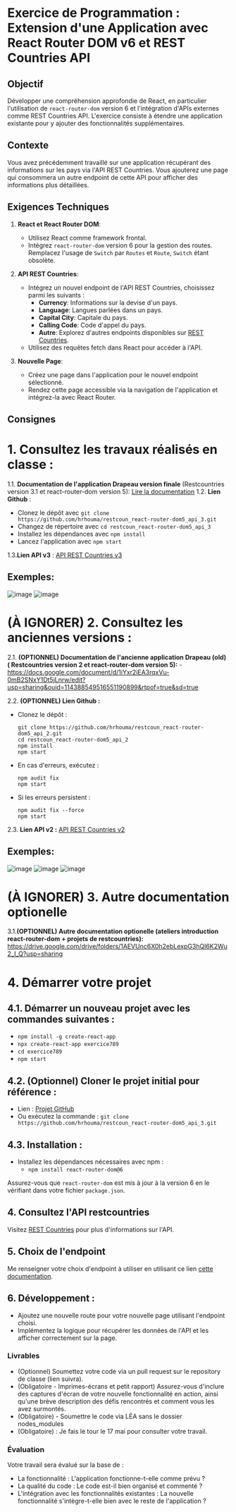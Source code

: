 # Exercice de Programmation : Extension d'une Application avec React Router DOM v6 et REST Countries API

## Objectif
Développer une compréhension approfondie de React, en particulier l'utilisation de `react-router-dom` version 6 et l'intégration d'APIs externes comme REST Countries API. L'exercice consiste à étendre une application existante pour y ajouter des fonctionnalités supplémentaires.

## Contexte
Vous avez précédemment travaillé sur une application récupérant des informations sur les pays via l'API REST Countries. Vous ajouterez une page qui consommera un autre endpoint de cette API pour afficher des informations plus détaillées.

## Exigences Techniques
1. **React et React Router DOM**:
   - Utilisez React comme framework frontal.
   - Intégrez `react-router-dom` version 6 pour la gestion des routes. Remplacez l'usage de `Switch` par `Routes` et `Route`, `Switch` étant obsolète.

2. **API REST Countries**:
   - Intégrez un nouvel endpoint de l'API REST Countries, choisissez parmi les suivants :
     - **Currency**: Informations sur la devise d'un pays.
     - **Language**: Langues parlées dans un pays.
     - **Capital City**: Capitale du pays.
     - **Calling Code**: Code d'appel du pays.
     - **Autre**: Explorez d'autres endpoints disponibles sur [REST Countries](https://restcountries.com/).
   - Utilisez des requêtes fetch dans React pour accéder à l'API.

3. **Nouvelle Page**:
   - Créez une page dans l'application pour le nouvel endpoint sélectionné.
   - Rendez cette page accessible via la navigation de l'application et intégrez-la avec React Router.

## Consignes
# 1. Consultez les travaux réalisés en classe :
1.1. **Documentation de l'application Drapeau version finale** (Restcountries version 3.1 et react-router-dom version 5): [Lire la documentation](https://docs.google.com/document/d/1zSijnLruezkFCCT5aU88GLBufukFgDQazPZb3ZRWUqo/edit?usp=sharing)
1.2. **Lien Github** :
   - Clonez le dépôt avec `git clone https://github.com/hrhouma/restcoun_react-router-dom5_api_3.git`
   - Changez de répertoire avec `cd restcoun_react-router-dom5_api_3`
   - Installez les dépendances avec `npm install`
   - Lancez l'application avec `npm start`

1.3.**Lien API v3** : [API REST Countries v3](https://restcountries.com/v3.1/)


## Exemples: 
![image](https://github.com/hrhouma/beginingReact/assets/10111526/5992452e-0149-4ea8-9113-20602f609705)
![image](https://github.com/hrhouma/beginingReact/assets/10111526/47bd2018-773a-4eb8-b3c2-46bad43deb2e)

# (À IGNORER) 2. Consultez les anciennes versions : 

2.1. **(OPTIONNEL) Documentation de l'ancienne application Drapeau (old)  ( Restcountries version 2 et react-router-dom version 5):**
    - https://docs.google.com/document/d/1iYxr2iEA3rqxVu-0mB2SNxY1Dt5jLnrw/edit?usp=sharing&ouid=114388549516551190899&rtpof=true&sd=true 
    

2.2. **(OPTIONNEL) Lien Github :**
   - Clonez le dépôt :
     ```
     git clone https://github.com/hrhouma/restcoun_react-router-dom5_api_2.git
     cd restcoun_react-router-dom5_api_2
     npm install
     npm start
     ```
   - En cas d'erreurs, exécutez :
     ```
     npm audit fix
     npm start
     ```
   - Si les erreurs persistent :
     ```
     npm audit fix --force
     npm start
     ```

         
  2.3. **Lien API v2 :** [API REST Countries v2](https://restcountries.eu/rest/v2/) 

## Exemples: 
![image](https://github.com/hrhouma/beginingReact/assets/10111526/a4f27890-ad39-42f5-9aa8-41b6fb09d665)
![image](https://github.com/hrhouma/beginingReact/assets/10111526/8a3bc7d0-1f56-49ed-8089-0f0d9f213e31)
![image](https://github.com/hrhouma/beginingReact/assets/10111526/7058ef78-98d2-43ed-adc0-cc4156cba4a8)

# (À IGNORER) 3. **Autre documentation optionelle** 

3.1.**(OPTIONNEL) Autre documentation optionelle (ateliers introduction react-router-dom + projets de restcountries):** https://drive.google.com/drive/folders/1AEVUnc6X0h2ebLexpG3hQl6K2Wu2_I_Q?usp=sharing

# 4. Démarrer votre projet

## 4.1. Démarrer un nouveau projet avec les commandes suivantes :  
- `npm install -g create-react-app`
- `npx create-react-app exercice789`
- `cd exercice789`
- `npm start`

## 4.2. (Optionnel) Cloner le projet initial pour référence : 
- Lien : [Projet GitHub](https://github.com/hrhouma/restcoun_react-router-dom5_api_3)
- Ou exécutez la commande : `git clone https://github.com/hrhouma/restcoun_react-router-dom5_api_3.git`

## 4.3. Installation :
- Installez les dépendances nécessaires avec npm :
  - `npm install react-router-dom@6`

Assurez-vous que `react-router-dom` est mis à jour à la version 6 en le vérifiant dans votre fichier `package.json`.

## 4. Consultez l'API restcountries
Visitez [REST Countries](https://restcountries.com/) pour plus d'informations sur l'API.

## 5. Choix de l'endpoint
Me renseigner votre choix d'endpoint à utiliser en utilisant ce lien [cette documentation](https://docs.google.com/document/d/1M28QPFBGTG0DcTDMMwoUiGDPSXKzzWRyCvOmZyW8Mvw/edit?usp=sharing).

## 6. Développement :
- Ajoutez une nouvelle route pour votre nouvelle page utilisant l'endpoint choisi.
- Implémentez la logique pour récupérer les données de l'API et les afficher correctement sur la page.


### Livrables
- (Optionnel) Soumettez votre code via un pull request sur le repository de classe (lien suivra). 
- (Obligatoire - Imprimes-écrans et petit rapport) Assurez-vous d'inclure des captures d'écran de votre nouvelle fonctionnalité en action, ainsi qu'une brève description des défis rencontrés et comment vous les avez surmontés.
- (Obligatoire) - Soumettre le code via LÉA sans le dossier nodes_modules
- (Obligatoire) : Je fais le tour le 17 mai pour consulter votre travail. 

### Évaluation
Votre travail sera évalué sur la base de :
   - La fonctionnalité : L'application fonctionne-t-elle comme prévu ?
   - La qualité du code : Le code est-il bien organisé et commenté ?
   - L'intégration avec les fonctionnalités existantes : La nouvelle fonctionnalité s'intègre-t-elle bien avec le reste de l'application ?
